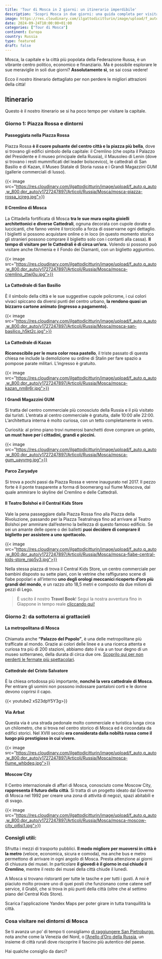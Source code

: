 ```yaml
---
title: 'Tour di Mosca in 2 giorni: un itinerario imperdibile'
description: 'Scopri Mosca in due giorni: una guida completa per visitare la capitale Russa'
image: https://res.cloudinary.com/ilgattodicitturin/image/upload/f_auto,q_auto,w_800,dpr_auto/v1727247897/Articoli/Russia/Mosca/mosca-russia-piazza-rossa_ifxgbj.png
date: 2024-09-24T10:00:00+01:00
categories: ["Tour di Mosca"]
continent: Europa
country: Russia
type: featured
draft: false
---
```


Mosca, la capitale e la città più popolata della Federazione Russa, è un vibrante centro politico, economico e finanziario. 
Ma è possibile esplorare le sue meraviglie in soli due giorni? **Assolutamente sì**, se sai cosa vedere! 

Ecco il nostro itinerario dettagliato per non perdere le migliori attrazioni della città!

## Itinerario

Questo è il nostro itinerario se si ha poco tempo per visitare la capitale. 

### Giorno 1: Piazza Rossa e dintorni

#### Passeggiata nella Piazza Rossa

Piazza Rossa **è il cuore pulsante del centro città e la piazza più bella**, dove si trovano gli edifici simbolo della capitale: il Cremlino (che ospita il Palazzo del Presidente e il museo principale della Russia), il Mausoleo di Lenin (dove si trovano i resti mummificati del leader bolscevico), le cattedrali di San Basilio e di Kazan, il Museo Statale di Storia russa e i Grandi Magazzini GUM (gallerie commerciali di lusso).

{{< image src="https://res.cloudinary.com/ilgattodicitturin/image/upload/f_auto,q_auto,w_800,dpr_auto/v1727247897/Articoli/Russia/Mosca/mosca-piazza-rossa_icjreg.jpg">}}

#### Il Cremlino di Mosca

La Cittadella fortificata di Mosca **tra le sue mura ospita gioielli architettonici e diverse Cattedrali**, ognuna decorata con cupole dorate e luccicanti, che fanno venire il torcicollo a forza di osservarne ogni dettaglio. 
I biglietti si possono acquistare online o in loco (in questo momento storico gli stranieri possono comprare il biglietto solo con i contanti alla cassa). 
**Il tempo di visitare per le Cattedrali è di circa un’ora.** 
Volendo si possono può visitare anche l’Armenia e il Fondo dei Diamanti, con un biglietto aggiuntivo.

{{< image src="https://res.cloudinary.com/ilgattodicitturin/image/upload/f_auto,q_auto,w_800,dpr_auto/v1727247897/Articoli/Russia/Mosca/mosca-cremlino_ztwj0u.jpg">}}

#### La Cattedrale di San Basilio

È il simbolo della città e le sue suggestive cupole policrome, i cui colori vivaci spiccano da diversi punti del centro urbano, **la rendono quasi un bizzarro cartone animato (ingresso a pagamento).**

{{< image src="https://res.cloudinary.com/ilgattodicitturin/image/upload/f_auto,q_auto,w_800,dpr_auto/v1727247897/Articoli/Russia/Mosca/mosca-san-basilico_h5kt2c.jpg">}}
    
#### La Cattedrale di Kazan

**Riconoscibile per le mura color rosa pastello**, il triste passato di questa chiesa ne include la demolizione su ordine di Stalin per fare spazio a pompose parate militari.
L’ingresso è gratuito. 

{{< image src="https://res.cloudinary.com/ilgattodicitturin/image/upload/f_auto,q_auto,w_800,dpr_auto/v1727247897/Articoli/Russia/Mosca/mosca-kazan_nm8r6r.jpg">}}

#### I Grandi Magazzini GUM

Si tratta del centro commerciale più conosciuto della Russia e il più visitato dai turisti. L’entrata al centro commerciale è gratuita, dalle 10:00 alle 22:00. L’architettura interna è molto curiosa, con un tetto completamente in vetro. 

Curiosità: al primo piano trovi numerosi banchetti dove comprare un gelato, **un must have per i cittadini, grandi e piccini.** 

{{< image src="https://res.cloudinary.com/ilgattodicitturin/image/upload/f_auto,q_auto,w_800,dpr_auto/v1727247897/Articoli/Russia/Mosca/mosca-gum_uayvmg.jpg">}}

#### Parco Zaryadye

Si trova a pochi passi da Piazza Rossa e venne inaugurato nel 2017. Il pezzo forte è il ponte trasparente a forma di boomerang sul fiume Moscova, dal quale ammirare lo skyline del Cremlino e delle Cattedrali. 

#### Il Teatro Bolshoi e il Central Kids Store

Vale la pena passeggiare dalla Piazza Rossa fino alla Piazza della Rivoluzione, passando per la Piazza Teatralnaya fino ad arrivare al Teatro Bolshoi per ammirare dall’esterno la bellezza di questo famoso edificio.
Se sei un amante delle opere o dei balletti **puoi decidere di comprare il biglietto per assistere a uno spettacolo.**

{{< image src="https://res.cloudinary.com/ilgattodicitturin/image/upload/f_auto,q_auto,w_800,dpr_auto/v1727247897/Articoli/Russia/Mosca/mosca-fiabe-central-kids-store_rqp5y3.jpg">}}

Nella stessa piazza di trova il Central Kids Store, un centro commerciale per bambini disposto su sette piani, con le vetrine che raffigurano scene di fiabe popolari e all’interno **uno degli orologi meccanici ricoperto d’oro più grandi del mondo**, e un razzo alto 18,5 metri e composto da due milioni di pezzi di Lego. 

> È uscito il nostro **Travel Book**! Segui la nostra avventura fino in Giappone in tempo reale [cliccando qui!](/blog/il-nostro-travel-book/)

### Giorno 2: da sottoterra ai grattacieli 
 
#### La metropolitana di Mosca

Chiamata anche **“Palazzo del Popolo”**, è una delle metropolitane più trafficate al mondo. Grazie ai colori delle linee e a una ricerca attenta e curiosa tra più di 200 stazioni, abbiamo dato il via a un tour degno di un museo sotterraneo, della durata di circa due ore. [Scoprilo qui per non perderti le fermate più spettacolari](/blog/metropolitana-mosca-viaggio-arte-storia-sotterranei).

#### Cattedrale del Cristo Salvatore

È la chiesa ortodossa più importante, **nonché la vera cattedrale di Mosca**. Per entrare gli uomini non possono indossare pantaloni corti e le donne devono coprirsi il capo. 

{{< youtube2 xS23dpY5Y3g>}}

#### Via Arbat

Questa via è una strada pedonale molto commerciale e turistica lunga circa un chilometro, che si trova nel centro storico di Mosca ed è circondata da edifici storici. Nel XVIII secolo **era considerata dalla nobiltà russa come il luogo più prestigioso in cui vivere.**

{{< image src="https://res.cloudinary.com/ilgattodicitturin/image/upload/f_auto,q_auto,w_800,dpr_auto/v1727247897/Articoli/Russia/Mosca/mosca-fiume_whbdeq.jpg">}}

#### Moscow City

Il Centro internazionale di affari di Mosca, conosciuto come Moscow City, **rappresenta il futuro della città**. Si tratta di un progetto ideato dal Governo di Mosca nel 1992 per creare una zona di attività di negozi, spazi abitabili e di svago.

{{< image src="https://res.cloudinary.com/ilgattodicitturin/image/upload/f_auto,q_auto,w_800,dpr_auto/v1727247897/Articoli/Russia/Mosca/mosca-moscow-city_oi6si1.jpg">}}

### Consigli utili:

Sfrutta i mezzi di trasporto pubblici. **Il modo migliore per muoversi in città è la metro** (veloce, economica, sicura e comoda), ma anche bus e metro permettono di arrivare in ogni angolo di Mosca. 
Presta attenzione ai giorni di chiusura dei musei. In particolare **il giovedì è il giorno in cui chiude il Cremlino**, mentre il resto dei musei della città chiude il lunedì.

A Mosca si trovano ristoranti per tutte le tasche e per tutti i gusti. A noi è piaciuto molto provare uno di quei posti che funzionano come catene self service, il Grabli, che si trova in più punti della città (oltre che al settimo piano del Central Kids Store).

Scarica l'applicazione Yandex Maps per poter girare in tutta tranquillità la città.

### Cosa visitare nei dintorni di Mosca

Se ti avanza un po’ di tempo ti consigliamo [di raggiungere San Pietroburgo](/blog/), nota anche come la Venezia del Nord, o [l’Anello d’Oro della Russia](/blog), un insieme di città rurali dove riscoprire il fascino più autentico del paese. 

Hai qualche consiglio da darci?   

 